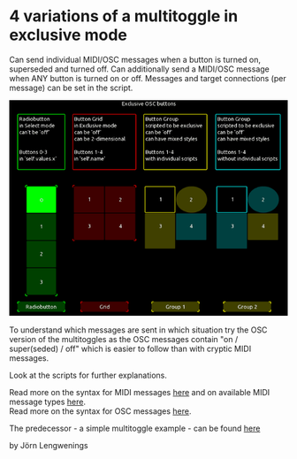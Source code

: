 # 4 variations of a multitoggle in exclusive mode

Can send individual MIDI/OSC messages when a button is turned on, superseded and turned off.
Can additionally send a MIDI/OSC message when ANY button is turned on or off.
Messages and target connections (per message) can be set in the script.

![multitoggle](pics/Animation.gif) 

To understand which messages are sent in which situation try the OSC version of the multitoggles
as the OSC messages contain "on / super(seded) / off" which is easier to follow than with cryptic MIDI messages.

Look at the scripts for further explanations.

Read more on the syntax for MIDI messages [here](https://hexler.net/touchosc/manual/script-examples#sending-midi-messages) and on available MIDI message types [here](https://hexler.net/touchosc/manual/script-enumerations#midimessagetype).  
Read more on the syntax for OSC messages [here](https://hexler.net/touchosc/manual/script-examples#sending-osc-messages).

The predecessor - a simple multitoggle example - can be found [here](https://github.com/F-l-i-x/TouchOSC/tree/main/examples/multitoggle_1d)

by Jörn Lengwenings

